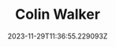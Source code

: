 ---
title: "Colin Walker"
category: "IndieWeb & Personal Blogs"
site_url: https://colinwalker.blog
feed_url: https://colinwalker.blog/livefeed.xml
date: 2023-11-29T11:36:55.229093Z
domain: colinwalker.blog

---